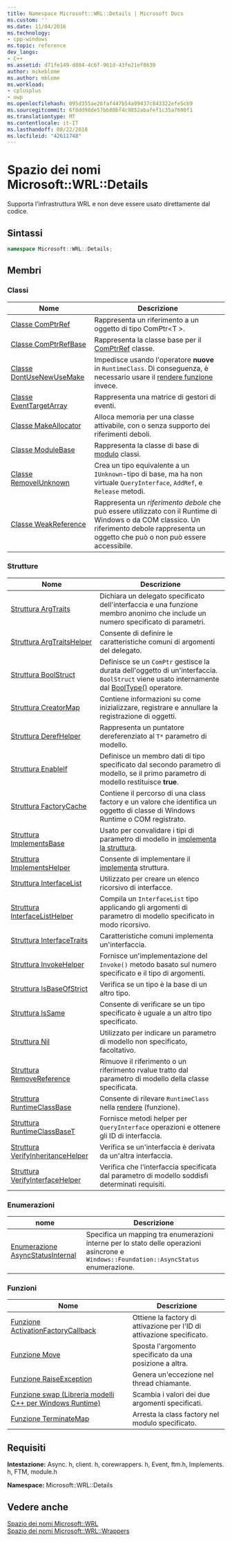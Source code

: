 ```yaml
---
title: Namespace Microsoft::WRL::Details | Microsoft Docs
ms.custom: ''
ms.date: 11/04/2016
ms.technology:
- cpp-windows
ms.topic: reference
dev_langs:
- C++
ms.assetid: d71fe149-d804-4c6f-961d-43fe21ef8630
author: mikeblome
ms.author: mblome
ms.workload:
- cplusplus
- uwp
ms.openlocfilehash: 095d355ae26faf447b54a99437c843322efe5cb9
ms.sourcegitcommit: 6f8dd98de57bb80bf4c9852abafef1c35a7600f1
ms.translationtype: MT
ms.contentlocale: it-IT
ms.lasthandoff: 08/22/2018
ms.locfileid: "42611748"
---
```

# <a name="microsoftwrldetails-namespace"></a>Spazio dei nomi Microsoft::WRL::Details

Supporta l'infrastruttura WRL e non deve essere usato direttamente dal codice.

## <a name="syntax"></a>Sintassi

```cpp
namespace Microsoft::WRL::Details;
```

## <a name="members"></a>Membri

### <a name="classes"></a>Classi

|Nome|Descrizione|
|----------|-----------------|
|[Classe ComPtrRef](../windows/comptrref-class.md)|Rappresenta un riferimento a un oggetto di tipo ComPtr\<T >.|
|[Classe ComPtrRefBase](../windows/comptrrefbase-class.md)|Rappresenta la classe base per il [ComPtrRef](../windows/comptrref-class.md) classe.|
|[Classe DontUseNewUseMake](../windows/dontusenewusemake-class.md)|Impedisce usando l'operatore **nuove** in `RuntimeClass`. Di conseguenza, è necessario usare il [rendere funzione](../windows/make-function.md) invece.|
|[Classe EventTargetArray](../windows/eventtargetarray-class.md)|Rappresenta una matrice di gestori di eventi.|
|[Classe MakeAllocator](../windows/makeallocator-class.md)|Alloca memoria per una classe attivabile, con o senza supporto dei riferimenti deboli.|
|[Classe ModuleBase](../windows/modulebase-class.md)|Rappresenta la classe di base di [modulo](../windows/module-class.md) classi.|
|[Classe RemoveIUnknown](../windows/removeiunknown-class.md)|Crea un tipo equivalente a un `IUnknown`-tipo di base, ma ha non virtuale `QueryInterface`, `AddRef`, e `Release` metodi.|
|[Classe WeakReference](../windows/weakreference-class1.md)|Rappresenta un *riferimento debole* che può essere utilizzato con il Runtime di Windows o da COM classico. Un riferimento debole rappresenta un oggetto che può o non può essere accessibile.|

### <a name="structures"></a>Strutture

|Nome|Descrizione|
|----------|-----------------|
|[Struttura ArgTraits](../windows/argtraits-structure.md)|Dichiara un delegato specificato dell'interfaccia e una funzione membro anonimo che include un numero specificato di parametri.|
|[Struttura ArgTraitsHelper](../windows/argtraitshelper-structure.md)|Consente di definire le caratteristiche comuni di argomenti del delegato.|
|[Struttura BoolStruct](../windows/boolstruct-structure.md)|Definisce se un `ComPtr` gestisce la durata dell'oggetto di un'interfaccia. `BoolStruct` viene usato internamente dal [BoolType()](../windows/comptr-operator-microsoft-wrl-details-booltype-operator.md) operatore.|
|[Struttura CreatorMap](../windows/creatormap-structure.md)|Contiene informazioni su come inizializzare, registrare e annullare la registrazione di oggetti.|
|[Struttura DerefHelper](../windows/derefhelper-structure.md)|Rappresenta un puntatore dereferenziato al `T*` parametro di modello.|
|[Struttura EnableIf](../windows/enableif-structure.md)|Definisce un membro dati di tipo specificato dal secondo parametro di modello, se il primo parametro di modello restituisce **true**.|
|[Struttura FactoryCache](../windows/factorycache-structure.md)|Contiene il percorso di una class factory e un valore che identifica un oggetto di classe di Windows Runtime o COM registrato.|
|[Struttura ImplementsBase](../windows/implementsbase-structure.md)|Usato per convalidare i tipi di parametro di modello in [implementa la struttura](../windows/implements-structure.md).|
|[Struttura ImplementsHelper](../windows/implementshelper-structure.md)|Consente di implementare il [implementa](../windows/implements-structure.md) struttura.|
|[Struttura InterfaceList](../windows/interfacelist-structure.md)|Utilizzato per creare un elenco ricorsivo di interfacce.|
|[Struttura InterfaceListHelper](../windows/interfacelisthelper-structure.md)|Compila un `InterfaceList` tipo applicando gli argomenti di parametro di modello specificato in modo ricorsivo.|
|[Struttura InterfaceTraits](../windows/interfacetraits-structure.md)|Caratteristiche comuni implementa un'interfaccia.|
|[Struttura InvokeHelper](../windows/invokehelper-structure.md)|Fornisce un'implementazione del `Invoke()` metodo basato sul numero specificato e il tipo di argomenti.|
|[Struttura IsBaseOfStrict](../windows/isbaseofstrict-structure.md)|Verifica se un tipo è la base di un altro tipo.|
|[Struttura IsSame](../windows/issame-structure.md)|Consente di verificare se un tipo specificato è uguale a un altro tipo specificato.|
|[Struttura Nil](../windows/nil-structure.md)|Utilizzato per indicare un parametro di modello non specificato, facoltativo.|
|[Struttura RemoveReference](../windows/removereference-structure.md)|Rimuove il riferimento o un riferimento rvalue tratto dal parametro di modello della classe specificata.|
|[Struttura RuntimeClassBase](../windows/runtimeclassbase-structure.md)|Consente di rilevare `RuntimeClass` nella [rendere](../windows/make-function.md) (funzione).|
|[Struttura RuntimeClassBaseT](../windows/runtimeclassbaset-structure.md)|Fornisce metodi helper per `QueryInterface` operazioni e ottenere gli ID di interfaccia.|
|[Struttura VerifyInheritanceHelper](../windows/verifyinheritancehelper-structure.md)|Verifica se un'interfaccia è derivata da un'altra interfaccia.|
|[Struttura VerifyInterfaceHelper](../windows/verifyinterfacehelper-structure.md)|Verifica che l'interfaccia specificata dal parametro di modello soddisfi determinati requisiti.|

### <a name="enumerations"></a>Enumerazioni

|nome|Descrizione|
|----------|-----------------|
|[Enumerazione AsyncStatusInternal](../windows/asyncstatusinternal-enumeration.md)|Specifica un mapping tra enumerazioni interne per lo stato delle operazioni asincrone e `Windows::Foundation::AsyncStatus` enumerazione.|

### <a name="functions"></a>Funzioni

|Nome|Descrizione|
|----------|-----------------|
|[Funzione ActivationFactoryCallback](../windows/activationfactorycallback-function.md)|Ottiene la factory di attivazione per l'ID di attivazione specificato.|
|[Funzione Move](../windows/move-function.md)|Sposta l'argomento specificato da una posizione a altra.|
|[Funzione RaiseException](../windows/raiseexception-function.md)|Genera un'eccezione nel thread chiamante.|
|[Funzione swap (Libreria modelli C++ per Windows Runtime)](../windows/swap-function-windows-runtime-cpp-template-library.md)|Scambia i valori dei due argomenti specificati.|
|[Funzione TerminateMap](../windows/terminatemap-function.md)|Arresta la class factory nel modulo specificato.|

## <a name="requirements"></a>Requisiti

**Intestazione:** Async. h, client. h, corewrappers. h, Event, ftm.h, Implements. h, FTM, module.h

**Namespace:** Microsoft::WRL::Details

## <a name="see-also"></a>Vedere anche

[Spazio dei nomi Microsoft::WRL](../windows/microsoft-wrl-namespace.md)  
[Spazio dei nomi Microsoft::WRL::Wrappers](../windows/microsoft-wrl-wrappers-namespace.md)